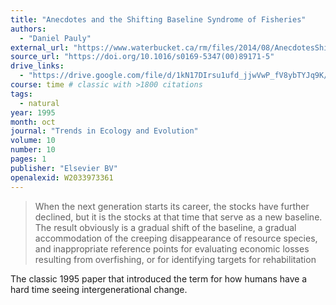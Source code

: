 ```yaml
---
title: "Anecdotes and the Shifting Baseline Syndrome of Fisheries"
authors:
  - "Daniel Pauly"
external_url: "https://www.waterbucket.ca/rm/files/2014/08/AnecdotesShiftingBaselineSyndromeFisheries-_1995.pdf"
source_url: "https://doi.org/10.1016/s0169-5347(00)89171-5"
drive_links:
  - "https://drive.google.com/file/d/1kN17DIrsu1ufd_jjwVwP_fV8ybTYJq9K/view?usp=drivesdk"
course: time # classic with >1800 citations
tags:
  - natural
year: 1995
month: oct
journal: "Trends in Ecology and Evolution"
volume: 10
number: 10
pages: 1
publisher: "Elsevier BV"
openalexid: W2033973361
---
```


> When the next generation starts its career, the stocks have further declined, but it is
the stocks at that time that serve as a new
baseline. The result obviously is a gradual
shift of the baseline, a gradual accommodation of the creeping disappearance of
resource species, and inappropriate reference points for evaluating economic losses
resulting from overfishing, or for identifying targets for rehabilitation

The classic 1995 paper that introduced the term for how humans have a hard time seeing intergenerational change.
